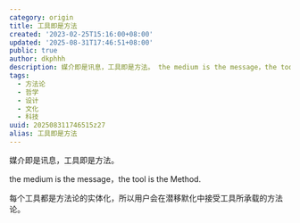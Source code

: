 ```yaml
---
category: origin
title: 工具即是方法
created: '2023-02-25T15:16:00+08:00'
updated: '2025-08-31T17:46:51+08:00'
public: true
author: dkphhh
description: 媒介即是讯息，工具即是方法。 the medium is the message，the tool is the Met
tags:
  - 方法论
  - 哲学
  - 设计
  - 文化
  - 科技
uuid: 202508311746515z27
alias: 工具即是方法
---
```


媒介即是讯息，工具即是方法。

the medium is the message，the tool is the Method.

每个工具都是方法论的实体化，所以用户会在潜移默化中接受工具所承载的方法论。
